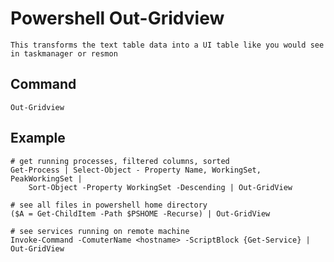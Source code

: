 # Powershell Out-Gridview

    This transforms the text table data into a UI table like you would see in taskmanager or resmon
    
## Command

    Out-Gridview
    
## Example

    # get running processes, filtered columns, sorted
    Get-Process | Select-Object - Property Name, WorkingSet, PeakWorkingSet | 
        Sort-Object -Property WorkingSet -Descending | Out-GridView
        
    # see all files in powershell home directory
    ($A = Get-ChildItem -Path $PSHOME -Recurse) | Out-GridView
    
    # see services running on remote machine
    Invoke-Command -ComuterName <hostname> -ScriptBlock {Get-Service} | Out-GridView